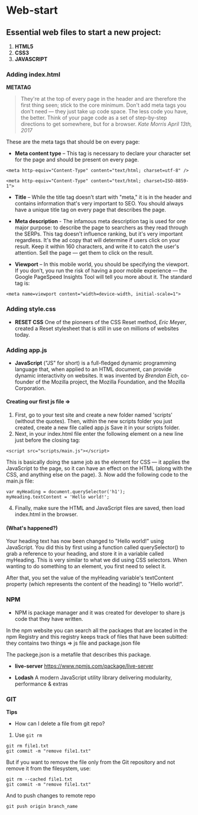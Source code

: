 # Web-start
## Essential web files to start a new project:
1. **HTML5**
2. **CSS3**
3. **JAVASCRIPT**

### Adding index.html 
**METATAG** 
> They're at the top of every page in the header and are therefore the first thing seen; stick to the core minimum. Don't add meta tags you don't need — they just take up code space. The less code you have, the better. Think of your page code as a set of step-by-step directions to get somewhere, but for a browser.
>_Kate Morris April 13th, 2017_

These are the meta tags that should be on every page:

- **Meta content type** – This tag is necessary to declare your character set for the page and should be present on every page.
```
<meta http-equiv="Content-Type" content="text/html; charset=utf-8" />

<meta http-equiv="Content-Type" content="text/html; charset=ISO-8859-1">
```
- **Title** – While the title tag doesn’t start with "meta," it is in the header and contains information that's very important to SEO. You should always have a unique title tag on every page that describes the page.

- **Meta description** - The infamous meta description tag is used for one major purpose: to describe the page to searchers as they read through the SERPs. This tag doesn't influence ranking, but it's very important regardless. It's the ad copy that will determine if users click on your result. Keep it within 160 characters, and write it to catch the user's attention. Sell the page — get them to click on the result.

- **Viewport** – In this mobile world, you should be specifying the viewport. If you don’t, you run the risk of having a poor mobile experience — the Google PageSpeed Insights Tool will tell you more about it. The standard tag is:
```
<meta name=viewport content="width=device-width, initial-scale=1">
```

### Adding style.css 
- **RESET CSS**
One of the pioneers of the CSS Reset method, _Eric Meyer_, created a Reset stylesheet that is still in use on millions of websites today.

### Adding app.js
- **JavaScript** ("JS" for short) is a full-fledged dynamic programming language that, when applied to an HTML document, can provide dynamic interactivity on websites. It was invented by _Brendan Eich_, co-founder of the Mozilla project, the Mozilla Foundation, and the Mozilla Corporation.

#### **Creating our first js file =>** 
1. First, go to your test site and create a new folder named 'scripts' (without the quotes). Then, within the new scripts folder you just created, create a new file called app.js 
Save it in your scripts folder.
2. Next, in your index.html file enter the following element on a new line just before the closing </body> tag:
```
<script src="scripts/main.js"></script>
```
This is basically doing the same job as the <link> element for CSS — it applies the JavaScript to the page, so it can have an effect on the HTML (along with the CSS, and anything else on the page).
3. Now add the following code to the main.js file:
```
var myHeading = document.querySelector('h1');
myHeading.textContent = 'Hello world!';
```
4. Finally, make sure the HTML and JavaScript files are saved, then load index.html in the browser.

#### **(What's happened?)**
Your heading text has now been changed to "Hello world!" using JavaScript. You did this by first using a function called querySelector() to grab a reference to your heading, and store it in a variable called myHeading. This is very similar to what we did using CSS selectors. When wanting to do something to an element, you first need to select it.

After that, you set the value of the myHeading variable's textContent property (which represents the content of the heading) to "Hello world!".

### NPM
- NPM is package manager and it was created for developer to share js code that they have written.

In the npm website you can search all the packages that are located in the npm Registry and this registry keeps track of files that have been subitted: they contains two things => js file and package.json file

The packege.json is a metafile that describes this package.

- **live-server**
https://www.npmjs.com/package/live-server

- **Lodash**
A modern JavaScript utility library delivering modularity, performance & extras

### GIT
**Tips** 
- How can I delete a file from git repo?
1. Use ```git rm```
```
git rm file1.txt
git commit -m "remove file1.txt"
```
But if you want to remove the file only from the Git repository and not remove it from the filesystem, use:
```
git rm --cached file1.txt
git commit -m "remove file1.txt"
```
And to push changes to remote repo
```
git push origin branch_name  
```

